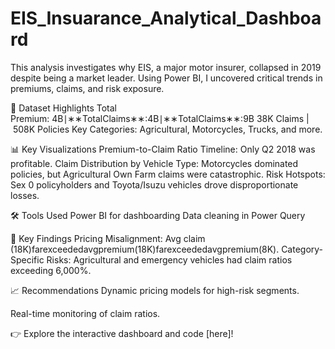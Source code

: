 # EIS_Insuarance_Analytical_Dashboard
This analysis investigates why EIS, a major motor insurer, collapsed in 2019 despite being a market leader. Using Power BI, I uncovered critical trends in premiums, claims, and risk exposure.

📂 Dataset Highlights
Total Premium: 4B∣∗∗TotalClaims∗∗:4B∣∗∗TotalClaims∗∗:9B
38K Claims | 508K Policies
Key Categories: Agricultural, Motorcycles, Trucks, and more.

📊 Key Visualizations
Premium-to-Claim Ratio Timeline: Only Q2 2018 was profitable.
Claim Distribution by Vehicle Type: Motorcycles dominated policies, but Agricultural Own Farm claims were catastrophic.
Risk Hotspots: Sex 0 policyholders and Toyota/Isuzu vehicles drove disproportionate losses.

🛠️ Tools Used
Power BI for dashboarding
Data cleaning in Power Query

🚨 Key Findings
Pricing Misalignment: Avg claim (18K)farexceededavgpremium(18K)farexceededavgpremium(8K).
Category-Specific Risks: Agricultural and emergency vehicles had claim ratios exceeding 6,000%.

📈 Recommendations
Dynamic pricing models for high-risk segments.

Real-time monitoring of claim ratios.

👉 Explore the interactive dashboard and code [here]!

